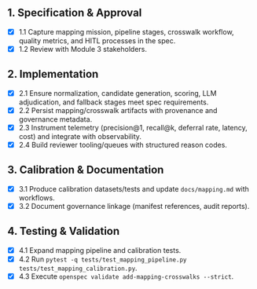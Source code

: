 ## 1. Specification & Approval

- [x] 1.1 Capture mapping mission, pipeline stages, crosswalk workflow, quality metrics, and HITL processes in the spec.
- [x] 1.2 Review with Module 3 stakeholders.

## 2. Implementation

- [x] 2.1 Ensure normalization, candidate generation, scoring, LLM adjudication, and fallback stages meet spec requirements.
- [x] 2.2 Persist mapping/crosswalk artifacts with provenance and governance metadata.
- [x] 2.3 Instrument telemetry (precision@1, recall@k, deferral rate, latency, cost) and integrate with observability.
- [x] 2.4 Build reviewer tooling/queues with structured reason codes.

## 3. Calibration & Documentation

- [x] 3.1 Produce calibration datasets/tests and update `docs/mapping.md` with workflows.
- [x] 3.2 Document governance linkage (manifest references, audit reports).

## 4. Testing & Validation

- [x] 4.1 Expand mapping pipeline and calibration tests.
- [x] 4.2 Run `pytest -q tests/test_mapping_pipeline.py tests/test_mapping_calibration.py`.
- [x] 4.3 Execute `openspec validate add-mapping-crosswalks --strict`.
